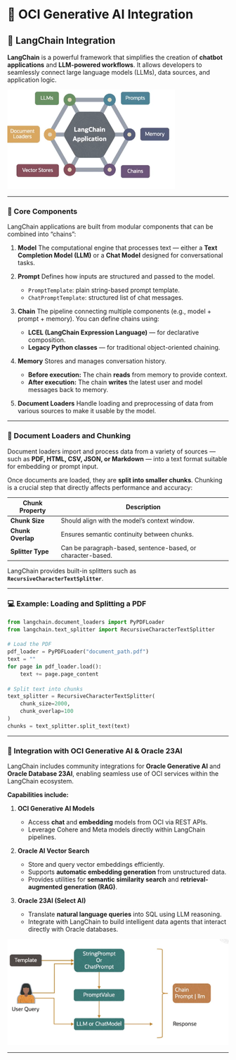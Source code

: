 # 🤖 OCI Generative AI Integration

## 🔗 LangChain Integration

**LangChain** is a powerful framework that simplifies the creation of **chatbot applications** and **LLM-powered workflows**.
It allows developers to seamlessly connect large language models (LLMs), data sources, and application logic.

![LangChain](/assets/images/immagine_2025-10-16_164313861.png)

---

### 🧩 Core Components

LangChain applications are built from modular components that can be combined into “chains”:

1. **Model**
   The computational engine that processes text — either a **Text Completion Model (LLM)** or a **Chat Model** designed for conversational tasks.

2. **Prompt**
   Defines how inputs are structured and passed to the model.

   * `PromptTemplate`: plain string-based prompt template.
   * `ChatPromptTemplate`: structured list of chat messages.

3. **Chain**
   The pipeline connecting multiple components (e.g., model + prompt + memory).
   You can define chains using:

   * **LCEL (LangChain Expression Language)** — for declarative composition.
   * **Legacy Python classes** — for traditional object-oriented chaining.

4. **Memory**
   Stores and manages conversation history.

   * **Before execution:** The chain **reads** from memory to provide context.
   * **After execution:** The chain **writes** the latest user and model messages back to memory.

5. **Document Loaders**
   Handle loading and preprocessing of data from various sources to make it usable by the model.

---

### 📄 Document Loaders and Chunking

Document loaders import and process data from a variety of sources — such as **PDF, HTML, CSV, JSON, or Markdown** — into a text format suitable for embedding or prompt input.

Once documents are loaded, they are **split into smaller chunks**.
Chunking is a crucial step that directly affects performance and accuracy:

| Chunk Property    | Description                                                 |
| ----------------- | ----------------------------------------------------------- |
| **Chunk Size**    | Should align with the model’s context window.               |
| **Chunk Overlap** | Ensures semantic continuity between chunks.                 |
| **Splitter Type** | Can be paragraph-based, sentence-based, or character-based. |

LangChain provides built-in splitters such as **`RecursiveCharacterTextSplitter`**.

---

### 💻 Example: Loading and Splitting a PDF

```python
from langchain.document_loaders import PyPDFLoader
from langchain.text_splitter import RecursiveCharacterTextSplitter

# Load the PDF
pdf_loader = PyPDFLoader("document_path.pdf")
text = ""
for page in pdf_loader.load():
    text += page.page_content

# Split text into chunks
text_splitter = RecursiveCharacterTextSplitter(
    chunk_size=2000,
    chunk_overlap=100
)
chunks = text_splitter.split_text(text)
```

---

### 🧠 Integration with OCI Generative AI & Oracle 23AI

LangChain includes community integrations for **Oracle Generative AI** and **Oracle Database 23AI**, enabling seamless use of OCI services within the LangChain ecosystem.

**Capabilities include:**

1. **OCI Generative AI Models**

   * Access **chat** and **embedding** models from OCI via REST APIs.
   * Leverage Cohere and Meta models directly within LangChain pipelines.

2. **Oracle AI Vector Search**

   * Store and query vector embeddings efficiently.
   * Supports **automatic embedding generation** from unstructured data.
   * Provides utilities for **semantic similarity search** and **retrieval-augmented generation (RAG)**.

3. **Oracle 23AI (Select AI)**

   * Translate **natural language queries** into SQL using LLM reasoning.
   * Integrate with LangChain to build intelligent data agents that interact directly with Oracle databases.

![Template completion](/assets/images/immagine_2025-10-16_164835457.png)

---

